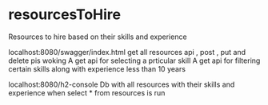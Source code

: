 # resourcesToHire
Resources to hire based on their skills and experience

localhost:8080/swagger/index.html
get all resources api , post , put and delete pis woking
A get api for selecting a prticular skill
A get api for filtering certain skills along with experience less than 10 years

localhost:8080/h2-console
Db with all resources with their skills and experience when 
select * from resources is run
 
